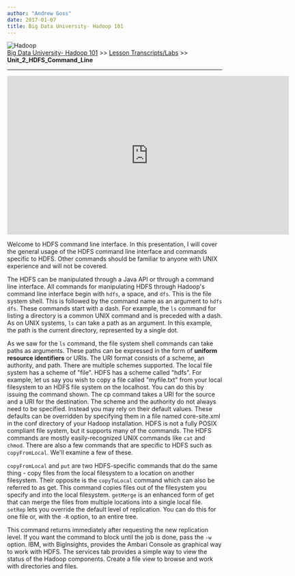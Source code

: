 ```yaml
---
author: "Andrew Goss"
date: 2017-01-07
title: Big Data University- Hadoop 101
---
```

![Hadoop](/img/post/hadoop.png "Hadoop")<br>
<a href="/2017/big-data-university--hadoop-101/">Big Data University- Hadoop 101</a> >> <a href="/2017/big-data-university--hadoop-101/lesson_transcripts_labs">Lesson Transcripts/Labs</a> >> <b>Unit_2_HDFS_Command_Line</b>
<hr>

<iframe width="660" height="371" src="https://www.youtube.com/embed/Gd1sVPOYzuk" frameborder="0" allowfullscreen></iframe>

Welcome to HDFS command line interface.
In this presentation, I will cover the general usage of the HDFS command line
interface and commands specific to HDFS. Other commands should be familiar to
anyone with UNIX experience and will not be covered.

The HDFS can be manipulated through a Java API or through a command line
interface. All commands for manipulating HDFS through Hadoop's command line
interface begin with `hdfs`, a space, and `dfs`. This is the file system shell. This
is followed by the command name as an argument
to `hdfs dfs`. These commands start with a dash. For example, the `ls` command
for listing a directory is a common UNIX command and is preceded with a dash.
As on UNIX systems, `ls` can take a path as an argument. In this example, the
path is the current directory, represented by a single dot.

As we saw for the `ls` command, the file system shell commands can take paths as arguments.
These paths can be expressed in the form of <b>uniform resource identifiers</b> or URIs. The
URI format consists of a scheme, an authority, and path. There are multiple schemes supported.
The local file system has a scheme of "file". HDFS has
a scheme called "hdfs". For example, let us say you wish to copy a file called "myfile.txt"
from your local filesystem to an HDFS file system on the localhost. You can do this by
issuing the command shown. The cp command takes a URI for the source and a URI for the
destination. The scheme and the authority do not always need to be specified. Instead
you may rely on their default values. These defaults can be overridden by specifying them
in a file named core-site.xml in the conf directory of your Hadoop installation.
HDFS is not a fully POSIX compliant file system,
but it supports many of the commands. The HDFS commands are mostly easily-recognized
UNIX commands like `cat` and `chmod`. There are also a few commands that are specific to HDFS
such as `copyFromLocal`. We'll examine a few of these.

`copyFromLocal` and `put` are two HDFS-specific commands that do the same thing -
copy files from the local filesystem to a location on another filesystem. Their opposite
is the `copyToLocal` command which can also be referred to as get. This command copies
files out of the filesystem you specify and into the local filesystem.
`getMerge` is an enhanced form of get that can merge the files from multiple locations
into a single local file. `setRep` lets you override the default level
of replication. You can do this for one file or, with the `-R` option, to an entire tree.

This command returns immediately after requesting the new replication level. If you want the
command to block until the job is done, pass the `-w` option.
IBM, with BigInsights, provides the Ambari Console as graphical way to work with HDFS.
The services tab provides a simple way to view the status of the Hadoop components.
Create a file view to browse and work with directories and files.